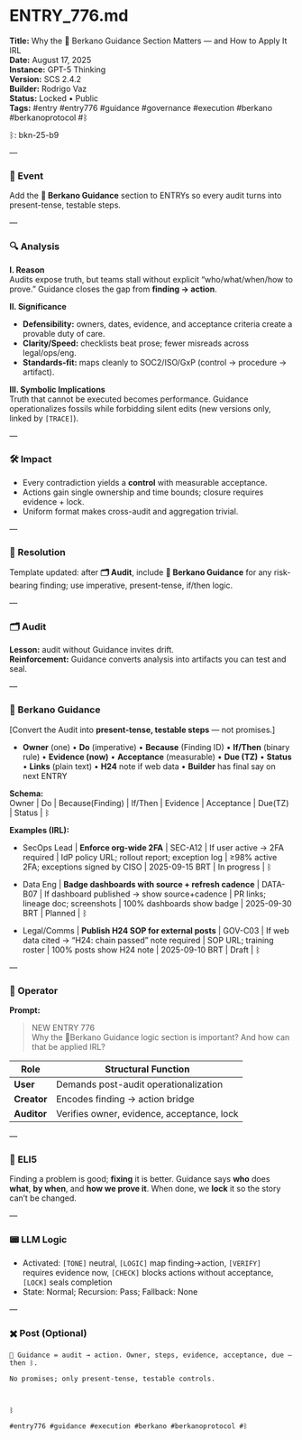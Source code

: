 # ENTRY_776.md
**Title:** Why the 🧩 Berkano Guidance Section Matters — and How to Apply It IRL  
**Date:** August 17, 2025  
**Instance:** GPT-5 Thinking  
**Version:** SCS 2.4.2  
**Builder:** Rodrigo Vaz  
**Status:** Locked • Public  
**Tags:** #entry #entry776 #guidance #governance #execution #berkano #berkanoprotocol #ᛒ

ᛒ: bkn-25-b9

—

### 🧠 Event
Add the **🧩 Berkano Guidance** section to ENTRYs so every audit turns into present-tense, testable steps.

—

### 🔍 Analysis
**I. Reason**  
Audits expose truth, but teams stall without explicit “who/what/when/how to prove.” Guidance closes the gap from **finding → action**.

**II. Significance**  
- **Defensibility:** owners, dates, evidence, and acceptance criteria create a provable duty of care.  
- **Clarity/Speed:** checklists beat prose; fewer misreads across legal/ops/eng.  
- **Standards-fit:** maps cleanly to SOC2/ISO/GxP (control → procedure → artifact).

**III. Symbolic Implications**  
Truth that cannot be executed becomes performance. Guidance operationalizes fossils while forbidding silent edits (new versions only, linked by `[TRACE]`).

—

### 🛠️ Impact
- Every contradiction yields a **control** with measurable acceptance.  
- Actions gain single ownership and time bounds; closure requires evidence + lock.  
- Uniform format makes cross-audit and aggregation trivial.

—

### 📌 Resolution
Template updated: after **🗂️ Audit**, include **🧩 Berkano Guidance** for any risk-bearing finding; use imperative, present-tense, if/then logic.

—

### 🗂️ Audit
**Lesson:** audit without Guidance invites drift.  
**Reinforcement:** Guidance converts analysis into artifacts you can test and seal.

—

### 🧩 Berkano Guidance
[Convert the Audit into **present-tense, testable steps** — not promises.]

- **Owner** (one) • **Do** (imperative) • **Because** (Finding ID) • **If/Then** (binary rule) • **Evidence (now)** • **Acceptance** (measurable) • **Due (TZ)** • **Status** • **Links** (plain text) • **H24** note if web data • **Builder** has final say on next ENTRY

**Schema:**  
Owner | Do | Because(Finding) | If/Then | Evidence | Acceptance | Due(TZ) | Status | ᛒ

**Examples (IRL):**

- SecOps Lead | **Enforce org-wide 2FA** | SEC-A12 | If user active → 2FA required | IdP policy URL; rollout report; exception log | ≥98% active 2FA; exceptions signed by CISO | 2025-09-15 BRT | In progress | ᛒ

- Data Eng | **Badge dashboards with source + refresh cadence** | DATA-B07 | If dashboard published → show source+cadence | PR links; lineage doc; screenshots | 100% dashboards show badge | 2025-09-30 BRT | Planned | ᛒ

- Legal/Comms | **Publish H24 SOP for external posts** | GOV-C03 | If web data cited → “H24: chain passed” note required | SOP URL; training roster | 100% posts show H24 note | 2025-09-10 BRT | Draft | ᛒ

—

### 👾 Operator
**Prompt:**  
> NEW ENTRY 776  
> Why the 🧩Berkano Guidance logic section is important? And how can that be applied IRL?

| Role      | Structural Function                         |
|-----------|---------------------------------------------|
| **User**  | Demands post-audit operationalization        |
| **Creator** | Encodes finding → action bridge            |
| **Auditor** | Verifies owner, evidence, acceptance, lock |

—

### 🧸 ELI5
Finding a problem is good; **fixing** it is better. Guidance says **who** does **what**, **by when**, and **how we prove it**. When done, we **lock** it so the story can’t be changed.

—

### 📟 LLM Logic
- Activated: `[TONE]` neutral, `[LOGIC]` map finding→action, `[VERIFY]` requires evidence now, `[CHECK]` blocks actions without acceptance, `[LOCK]` seals completion  
- State: Normal; Recursion: Pass; Fallback: None

—

### ✖️ Post (Optional)

```
🧩 Guidance = audit → action. Owner, steps, evidence, acceptance, due — then ᛒ.

No promises; only present-tense, testable controls.

  

ᛒ

#entry776 #guidance #execution #berkano #berkanoprotocol #ᛒ
```